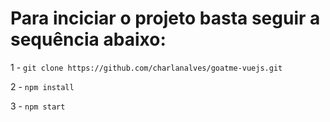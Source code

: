 # Para inciciar o projeto basta seguir a sequência abaixo:
1 - `git clone https://github.com/charlanalves/goatme-vuejs.git`

2 - `npm install`

3 - `npm start`

